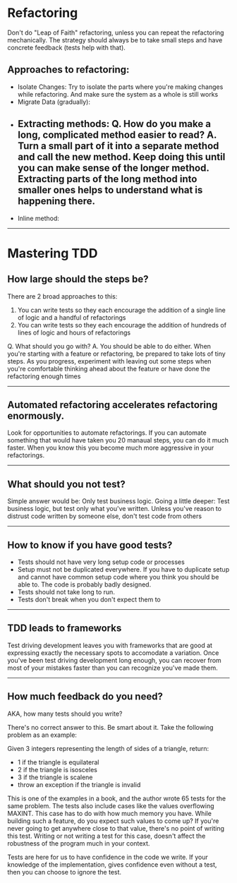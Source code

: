 # Refactoring

Don't do "Leap of Faith" refactoring, unless you can repeat the refactoring mechanically. The strategy should always be to take small steps and have concrete feedback
(tests help with that).

## Approaches to refactoring:
- Isolate Changes: Try to isolate the parts where you're making changes while refactoring. And make sure the system as a whole is still works
- Migrate Data (gradually):
- Extracting methods: Q. How do you make a long, complicated method easier to read?
A. Turn a small part of it into a separate method and call the new method. Keep doing this until you can make sense of the longer method. Extracting parts of the long method
into smaller ones helps to understand what is happening there.
  -
- Inline method:

---
# Mastering TDD

## How large should the steps be?
There are 2 broad approaches to this: 
1. You can write tests so they each encourage the addition of a single line of logic and a handful of refactorings
2. You can write tests so they each encourage the addition of hundreds of lines of logic and hours of refactorings

Q. What should you go with?
A. You should be able to do either. When you're starting with a feature or refactoring, be prepared to take lots of tiny steps. As you progress, experiment with leaving out some
steps when you're comfortable thinking ahead about the feature or have done the refactoring enough times

---
## Automated refactoring accelerates refactoring enormously.
Look for opportunities to automate refactorings. If you can automate something that would have taken you 20 manaual steps, you can do it much faster. When you know this
you become much more aggressive in your refactorings.

---
## What should you not test?
Simple answer would be: Only test business logic.
Going a little deeper: Test business logic, but test only what you've written. Unless you've reason to distrust code written by someone else, don't test code from others

---
## How to know if you have good tests?
- Tests should not have very long setup code or processes
- Setup must not be duplicated everywhere. If you have to duplicate setup and cannot have common setup code where you think you should be able to. The code is probably
badly designed.
- Tests should not take long to run.
- Tests don't break when you don't expect them to

---
## TDD leads to frameworks
Test driving development leaves you with frameworks that are good at expressing exactly the necessary spots to accomodate a variation. Once you've been test driving
development long enough, you can recover from most of your mistakes faster than you can recognize you've made them.

---
## How much feedback do you need?
AKA, how many tests should you write?

There's no correct answer to this. Be smart about it. Take the following problem as an example:

Given 3 integers representing the length of sides of a triangle, return:
- 1 if the triangle is equilateral
- 2 if the triangle is isosceles
- 3 if the triangle is scalene
- throw an exception if the triangle is invalid

This is one of the examples in a book, and the author wrote 65 tests for the same problem. The tests also include cases like the values overflowing MAXINT. This case
has to do with how much memory you have. While building such a feature, do you expect such values to come up? If you're never going to get anywhere close to that value,
there's no point of writing this test. Writing or not writing a test for this case, doesn't affect the robustness of the program much in your context.

Tests are here for us to have confidence in the code we write. If your knowledge of the implementation, gives confidence even without a test, then you can choose to ignore
the test.
